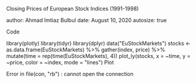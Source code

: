Closing Prices of European Stock Indices (1991-1998)

author: Ahmad Imtiaz Bulbul 
date: August 10, 2020 autosize: true

Code

library(plotly)
library(tidyr)
library(dplyr)
data("EuStockMarkets")
stocks <- as.data.frame(EuStockMarkets) %>%
  gather(index, price) %>%
  mutate(time = rep(time(EuStockMarkets), 4))
plot_ly(stocks, x = ~time, y = ~price, color = ~index, mode = "lines")
Plot



Error in file(con, "rb") : cannot open the connection
